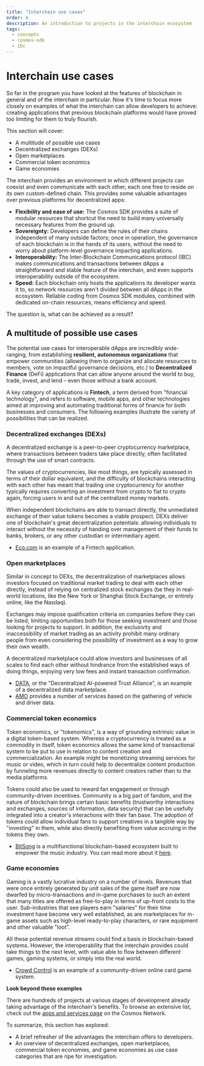 ```yaml
---
title: "Interchain use cases"
order: 4
description: An introduction to projects in the interchain ecosystem
tags:
  - concepts
  - cosmos-sdk
  - ibc
---
```


# Interchain use cases

So far in the program you have looked at the features of blockchain in general and of the interchain in particular. Now it's time to focus more closely on examples of what the interchain can allow developers to achieve: creating applications that previous blockchain platforms would have proved too limiting for them to truly flourish.

<HighlightBox type="learning">

This section will cover:

* A multitude of possible use cases
* Decentralized exchanges (DEXs)
* Open marketplaces
* Commercial token economics
* Game economies

</HighlightBox>

The interchain provides an environment in which different projects can coexist and even communicate with each other, each one free to reside on its own custom-defined chain. This provides some valuable advantages over previous platforms for decentralized apps:

* **Flexibility and ease of use:** The Cosmos SDK provides a suite of modular resources that shortcut the need to build many universally necessary features from the ground up.
* **Sovereignty:** Developers can define the rules of their chains independent of many outside factors; once in operation, the governance of each blockchain is in the hands of its users, without the need to worry about platform-level governance impacting applications.
* **Interoperability:** The Inter-Blockchain Communications protocol (IBC) makes communications and transactions between dApps a straightforward and stable feature of the interchain, and even supports interoperability outside of the ecosystem.
* **Speed:** Each blockchain only hosts the applications its developer wants it to, so network resources aren't divided between all dApps in the ecosystem. Reliable coding from Cosmos SDK modules, combined with dedicated on-chain resources, means efficiency and speed.

The question is, what can be achieved as a result?

## A multitude of possible use cases

The potential use cases for interoperable dApps are incredibly wide-ranging, from establishing **resilient, autonomous organizations** that empower communities (allowing them to organize and allocate resources to members, vote on impactful governance decisions, etc.) to **Decentralized Finance** (DeFi) applications that can allow anyone around the world to buy, trade, invest, and lend – even those without a bank account.

A key category of applications is **Fintech**, a term derived from "financial technology", and refers to software, mobile apps, and other technologies aimed at improving and automating traditional forms of finance for both businesses and consumers. The following examples illustrate the variety of possibilities that can be realized.

### Decentralized exchanges (DEXs)

A decentralized exchange is a peer-to-peer cryptocurrency marketplace, where transactions between traders take place directly, often facilitated through the use of smart contracts.

The values of cryptocurrencies, like most things, are typically assessed in terms of their dollar equivalent, and the difficulty of blockchains interacting with each other has meant that trading one cryptocurrency for another typically requires converting an investment from crypto to fiat to crypto again, forcing users in and out of the centralized money markets.

When independent blockchains are able to transact directly, the unmediated exchange of their value tokens becomes a viable prospect. DEXs deliver one of blockchain's great decentralization potentials: allowing individuals to interact without the necessity of handing over management of their funds to banks, brokers, or any other custodian or intermediary agent.

* [Eco.com](https://eco.com/) is an example of a Fintech application.

### Open marketplaces

Similar in concept to DEXs, the decentralization of marketplaces allows investors focused on traditional market trading to deal with each other directly, instead of relying on centralized stock exchanges (be they in real-world locations, like the New York or Shanghai Stock Exchange, or entirely online, like the Nasdaq). 

Exchanges may impose qualification criteria on companies before they can be listed, limiting opportunities both for those seeking investment and those looking for projects to support. In addition, the exclusivity and inaccessibility of market trading as an activity prohibit many ordinary people from even considering the possibility of investment as a way to grow their own wealth.

A decentralized marketplace could allow investors and businesses of all scales to find each other without hindrance from the established ways of doing things, enjoying very low fees and instant transaction confirmation.

* [DATA](https://data.eco/), or the "Decentralized AI-powered Trust Alliance", is an example of a decentralized data marketplace.
* [AMO](https://www.amo.foundation/) provides a number of services based on the gathering of vehicle and driver data.

### Commercial token economics

Token economics, or "tokenomics", is a way of grounding extrinsic value in a digital token-based system. Whereas a cryptocurrency is treated as a commodity in itself, token economics allows the same kind of transactional system to be put to use in relation to content creation and commercialization. An example might be monetizing streaming services for music or video, which in turn could help to decentralize content production by funneling more revenues directly to content creators rather than to the media platforms.

Tokens could also be used to reward fan engagement or through community-driven incentives. Community is a big part of fandom, and the nature of blockchain brings certain basic benefits (trustworthy interactions and exchanges, sources of information, data security) that can be usefully integrated into a creator's interactions with their fan base. The adoption of tokens could allow individual fans to support creatives in a tangible way by "investing" in them, while also directly benefiting from value accruing in the tokens they own.

* [BitSong](https://bitsong.io/) is a multifunctional blockchain-based ecosystem built to empower the music industry. You can read more about it [here](https://docs.bitsong.io/).

### Game economies

Gaming is a vastly lucrative industry on a number of levels. Revenues that were once entirely generated by unit sales of the game itself are now dwarfed by micro-transactions and in-game purchases to such an extent that many titles are offered as free-to-play in terms of up-front costs to the user. Sub-industries that see players earn "salaries" for their time investment have become very well established, as are marketplaces for in-game assets such as high-level ready-to-play characters, or rare equipment and other valuable "loot".

All these potential revenue streams could find a basis in blockchain-based systems. However, the interoperability that the interchain provides could take things to the next level, with value able to flow between different games, gaming systems, or simply into the real world.

* [Crowd Control](https://crowdcontrol.network/#/) is an example of a community-driven online card game system.

<HighlightBox type="info">

**Look beyond these examples**

There are hundreds of projects at various stages of development already taking advantage of the interchain's benefits. To browse an extensive list, check out the [apps and services page](https://cosmos.network/ecosystem/apps/) on the Cosmos Network.

</HighlightBox>

<HighlightBox type="synopsis">

To summarize, this section has explored:

* A brief refresher of the advantages the interchain offers to developers.
* An overview of decentralized exchanges, open marketplaces, commercial token economies, and game economies as use case categories that are ripe for investigation.

</HighlightBox>

<!--## Next up

Are you ready to get some ATOM? Find out all about the native token of the Cosmos Hub and how to stake ATOM in the [next section](./4-atom-staking.md).-->
